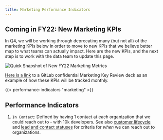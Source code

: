 ```yaml
---
title: Marketing Performance Indicators
---
```


## Coming in FY22: New Marketing KPIs

In Q4, we will be working through deprecating many (but not all) of the marketing KPIs below in order to move to new KPIs that we believe better map to what teams can actually impact. Here are the new KPIs, and the next step is to work with the data team to update this page.

![Quick Snapshot of New FY22 Marketing Metrics](/images/screenshot-2020-11-16.png)

[Here is a link](https://docs.google.com/presentation/d/1_c9KutjGaIL9iUtnYAuF82D7pl2yL2RTUhkN_0N7FIE/edit?usp=sharing) to a GitLab confidential Marketing Key Review deck as an example of how these KPIs will be tracked monthly.

{{< performance-indicators "marketing" >}}

## Performance Indicators

1. `In Contact`: Defined by having 1 contact at each organization that we could reach out to - with 10k developers. See also [customer lifecycle](https://about.gitlab.com/handbook/sales/field-operations/gtm-resources/#customer-lifecycle) and [lead and contact statuses](https://about.gitlab.com/handbook/marketing/marketing-operations/#lead-and-contact-statuses) for criteria for _when_ we can reach out to organizations.

